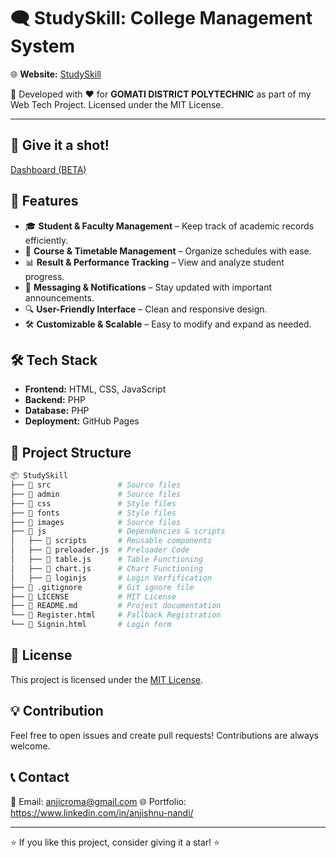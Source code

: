 # 🗨️ StudySkill: College Management System

🌐 **Website:** [StudySkill](https://cromaguy.github.io/StudySkill/)

🚀 Developed with ❤️ for **GOMATI DISTRICT POLYTECHNIC** as part of my Web Tech Project. Licensed under the MIT License.

---

## 🚀 Give it a shot!
[Dashboard (BETA)](https://cromaguy.github.io/StudySkill/Hod/Hod-Dash.html)



## 📌 Features

- 🎓 **Student & Faculty Management** – Keep track of academic records efficiently.
- 📅 **Course & Timetable Management** – Organize schedules with ease.
- 📊 **Result & Performance Tracking** – View and analyze student progress.
- 📩 **Messaging & Notifications** – Stay updated with important announcements.
- 🔍 **User-Friendly Interface** – Clean and responsive design.
- 🛠 **Customizable & Scalable** – Easy to modify and expand as needed.



## 🛠 Tech Stack

- **Frontend:** HTML, CSS, JavaScript 
- **Backend:** PHP
- **Database:** PHP
- **Deployment:** GitHub Pages 


## 📂 Project Structure

```bash
📦 StudySkill
├── 📁 src               # Source files
├── 📁 admin             # Source files
├── 📁 css               # Style files
├── 📁 fonts             # Style files
├── 📁 images            # Source files
├── 📁 js                # Dependencies & scripts
│   ├── 📁 scripts       # Reusable components
│   ├── 📜 preloader.js  # Preloader Code
│   ├── 📜 table.js      # Table Functioning
│   ├── 📜 chart.js      # Chart Functioning
│   ├── 📜 loginjs       # Login Verfification
├── 📜 .gitignore        # Git ignore file
├── 📜 LICENSE           # MIT License
├── 📜 README.md         # Project documentation
└── 📜 Register.html     # Fallback Registration
└── 📜 Signin.html       # Login form
```




## 📜 License

This project is licensed under the [MIT License](LICENSE).



## 💡 Contribution

Feel free to open issues and create pull requests! Contributions are always welcome.



## 📞 Contact

📧 Email: anjicroma@gmail.com 
🌐 Portfolio: https://www.linkedin.com/in/anjishnu-nandi/

---

⭐ If you like this project, consider giving it a star! ⭐

